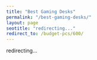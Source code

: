 ```yaml
---
title: "Best Gaming Desks" 
permalink: "/best-gaming-desks/"
layout: page
seotitle: "redirecting..." 
redirect_to: /budget-pcs/600/
---
```


redirecting... 